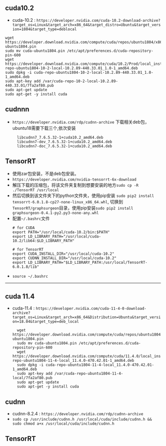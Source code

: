 ## cuda10.2

+ cuda-10.2 : `https://developer.nvidia.com/cuda-10.2-download-archive?target_os=Linux&target_arch=x86_64&target_distro=Ubuntu&target_version=1804&target_type=deblocal`

```
wget https://developer.download.nvidia.com/compute/cuda/repos/ubuntu1804/x86_64/cuda-ubuntu1804.pin 
sudo mv cuda-ubuntu1804.pin /etc/apt/preferences.d/cuda-repository-pin-600
wget https://developer.download.nvidia.com/compute/cuda/10.2/Prod/local_installers/cuda-repo-ubuntu1804-10-2-local-10.2.89-440.33.01_1.0-1_amd64.deb 
sudo dpkg -i cuda-repo-ubuntu1804-10-2-local-10.2.89-440.33.01_1.0-1_amd64.deb
sudo apt-key add /var/cuda-repo-10-2-local-10.2.89-440.33.01/7fa2af80.pub
sudo apt-get update
sudo apt-get -y install cuda
```

## cudnnn

+ `https://developer.nvidia.com/rdp/cudnn-archive` 下载相关deb包，ubuntu18需要下载三个,依次安装
  ```
    libcudnn7_7.6.5.32-1+cuda10.2_amd64.deb
    libcudnn7-dev_7.6.5.32-1+cuda10.2_amd64.deb
    libcudnn7-doc_7.6.5.32-1+cuda10.2_amd64.deb
  ```

## TensorRT

+ 使用zar包安装，不是deb包安装。
+ `https://developer.nvidia.com/nvidia-tensorrt-6x-download`
+ 解压下载的压缩包，将该文件夹复制到想要安装的地方`sudo cp -R ./TensorRT /usr/local`
+ 然后切换到该文件夹下的python文件夹，使用pip安装 `sudo pip2 install tensorrt-6.0.1.8-cp27-none-linux_x86_64.whl`, 切换到`TensorRT/graphsurgeon`目录，使用pip安装`sudo pip2 install graphsurgeon-0.4.1-py2.py3-none-any.whl`
+ 配置`~/.bashrc`文件
    ```
    # for CUDA
    export PATH="/usr/local/cuda-10.2/bin:$PATH"
    export LD_LIBRARY_PATH="/usr/local/cuda-10.2/lib64:$LD_LIBRARY_PATH"

    # for TensorRT
    export CUDA_INSTALL_DIR="/usr/local/cuda-10.2"
    export CUDNN_INSTALL_DIR="/usr/local/cuda-10.2"
    export LD_LIBRARY_PATH="$LD_LIBRARY_PATH:/usr/local/TensorRT-6.0.1.8/lib"
    ```
+ `source ~/.bashrc`

--------------------------------------------------------------------------------------------------------------------

## cuda 11.4

+ cuda-11.4 : `https://developer.nvidia.com/cuda-11-4-0-download-archive?target_os=Linux&target_arch=x86_64&Distribution=Ubuntu&target_version=18.04&target_type=deb_local`

  ```
    wget https://developer.download.nvidia.com/compute/cuda/repos/ubuntu1804/x86_64/cuda-ubuntu1804.pin
    sudo mv cuda-ubuntu1804.pin /etc/apt/preferences.d/cuda-repository-pin-600
    wget https://developer.download.nvidia.com/compute/cuda/11.4.0/local_installers/cuda-repo-ubuntu1804-11-4-local_11.4.0-470.42.01-1_amd64.deb
    sudo dpkg -i cuda-repo-ubuntu1804-11-4-local_11.4.0-470.42.01-1_amd64.deb
    sudo apt-key add /var/cuda-repo-ubuntu1804-11-4-local/7fa2af80.pub
    sudo apt-get update
    sudo apt-get -y install cuda
  ```

## cudnn 

+ cudnn-8.2.4 : `https://developer.nvidia.com/rdp/cudnn-archive`
+ `sudo cp /usr/include/cudnn.h /usr/local/cuda/include/cudnn.h && sudo chmod a+x /usr/local/cuda/include/cudnn.h`

## TensorRT